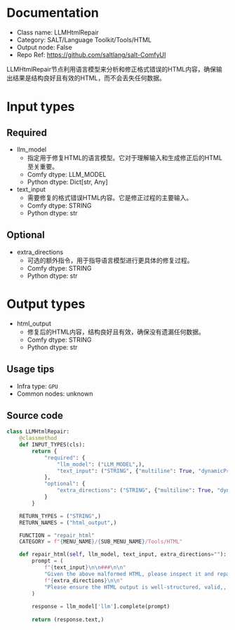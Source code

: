 
# Documentation
- Class name: LLMHtmlRepair
- Category: SALT/Language Toolkit/Tools/HTML
- Output node: False
- Repo Ref: https://github.com/saltlang/salt-ComfyUI

LLMHtmlRepair节点利用语言模型来分析和修正格式错误的HTML内容，确保输出结果是结构良好且有效的HTML，而不会丢失任何数据。

# Input types
## Required
- llm_model
    - 指定用于修复HTML的语言模型。它对于理解输入和生成修正后的HTML至关重要。
    - Comfy dtype: LLM_MODEL
    - Python dtype: Dict[str, Any]
- text_input
    - 需要修复的格式错误HTML内容。它是修正过程的主要输入。
    - Comfy dtype: STRING
    - Python dtype: str

## Optional
- extra_directions
    - 可选的额外指令，用于指导语言模型进行更具体的修复过程。
    - Comfy dtype: STRING
    - Python dtype: str

# Output types
- html_output
    - 修复后的HTML内容，结构良好且有效，确保没有遗漏任何数据。
    - Comfy dtype: STRING
    - Python dtype: str


## Usage tips
- Infra type: `GPU`
- Common nodes: unknown


## Source code
```python
class LLMHtmlRepair:
    @classmethod
    def INPUT_TYPES(cls):
        return {
            "required": {
                "llm_model": ("LLM_MODEL",),
                "text_input": ("STRING", {"multiline": True, "dynamicPrompts": False, "placeholder": "Malformed HTML..."}),
            },
            "optional": {
                "extra_directions": ("STRING", {"multiline": True, "dynamicPrompts": False, "placeholder": "Extra directions for the LLM to follow..."}),
            }
        }

    RETURN_TYPES = ("STRING",)
    RETURN_NAMES = ("html_output",)

    FUNCTION = "repair_html"
    CATEGORY = f"{MENU_NAME}/{SUB_MENU_NAME}/Tools/HTML"

    def repair_html(self, llm_model, text_input, extra_directions=""):
        prompt = (
            f"{text_input}\n\n###\n\n"
            "Given the above malformed HTML, please inspect it and repair it so that it's valid HTML, without changing or losing any data if possible."
            f"{extra_directions}\n\n"
            "Please ensure the HTML output is well-structured, valid,, and does not omit any data."
        )
        
        response = llm_model['llm'].complete(prompt)
        
        return (response.text,)

```
